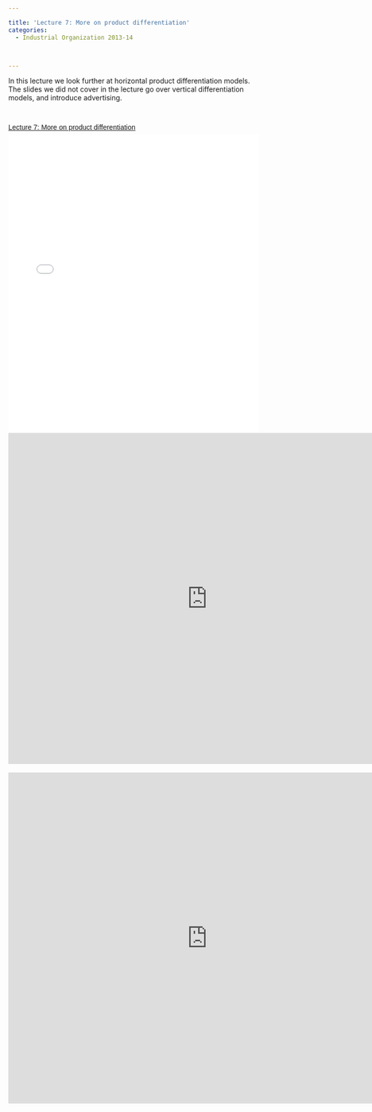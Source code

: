 ```yaml
---

title: 'Lecture 7: More on product differentiation'
categories:
  - Industrial Organization 2013-14



---
```



<p>In this lecture we look further at horizontal product differentiation models. The slides we did not cover in the lecture go over vertical differentiation models, and introduce advertising.</p> <br /><div style="-x-system-font: none; display: block; font-family: Helvetica,Arial,Sans-serif; font-size-adjust: none; font-size: 14px; font-stretch: normal; font-style: normal; font-variant: normal; font-weight: normal; line-height: normal; margin: 12px auto 6px auto;"><a href="https://www.scribd.com/doc/189693933/Lecture-7-More-on-product-differentiation" style="text-decoration: underline;" title="View Lecture 7: More on product differentiation on Scribd">Lecture 7: More on product differentiation</a></div><iframe data-aspect-ratio="undefined" data-auto-height="false" frameborder="0" height="600" scrolling="no" src="//www.scribd.com/embeds/189693933/content?start_page=1&amp;view_mode=slideshow&amp;show_recommendations=false" width="100%"></iframe> <br /> <div style="clear: both; text-align: center;"><object width="800" height="665" class codebase="https://download.macromedia.com/pub/shockwave/cabs/flash/swflash.cab#version=6,0,40,0" data-thumbnail-src="https://i1.ytimg.com/vi/Rygi6QPK79w/0.jpg">

<param name="movie" value="https://www.youtube.com/v/Rygi6QPK79w?version=3&f=user_uploads&c=google-webdrive-0&app=youtube_gdata" />

<param name="bgcolor" value="#FFFFFF" />

<param name="allowFullScreen" value="true" /><embed width="800" height="665"  src="https://www.youtube.com/v/Rygi6QPK79w?version=3&f=user_uploads&c=google-webdrive-0&app=youtube_gdata" type="application/x-shockwave-flash" allowfullscreen="true"/></object></div> <br /> <div style="clear: both; text-align: center;"><object width="800" height="665" class codebase="https://download.macromedia.com/pub/shockwave/cabs/flash/swflash.cab#version=6,0,40,0" data-thumbnail-src="https://i1.ytimg.com/vi/YdInL4xt9xg/0.jpg">

<param name="movie" value="https://www.youtube.com/v/YdInL4xt9xg?version=3&f=user_uploads&c=google-webdrive-0&app=youtube_gdata" />

<param name="bgcolor" value="#FFFFFF" />

<param name="allowFullScreen" value="true" /><embed width="800" height="665"  src="https://www.youtube.com/v/YdInL4xt9xg?version=3&f=user_uploads&c=google-webdrive-0&app=youtube_gdata" type="application/x-shockwave-flash" allowfullscreen="true"/></object></div>